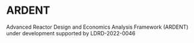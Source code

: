 # ARDENT

Advanced Reactor Design and Economics Analysis Framework (ARDENT) under development supported by LDRD-2022-0046